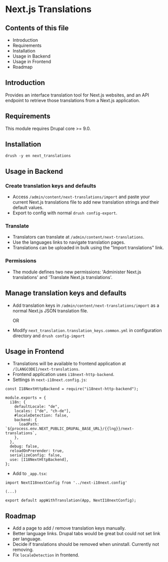 # Next.js Translations

## Contents of this file

- Introduction
- Requirements
- Installation
- Usage in Backend
- Usage in Frontend
- Roadmap

## Introduction

Provides an interface translation tool for Next.js websites, and an API endpoint
to retrieve those translations from a Next.js application.

## Requirements

This module requires Drupal core >= 9.0.

## Installation

`drush -y en next_translations`

## Usage in Backend

### Create translation keys and defaults

- Access `/admin/content/next-translations/import` and paste your current
  Next.js translations file to add new translation strings and their default
  values.
- Export to config with normal `drush config-export`.

### Translate

- Translators can translate at `/admin/content/next-translations`.
- Use the languages links to navigate translation pages.
- Translations can be uploaded in bulk using the "Import translations" link.

### Permissions

- The module defines two new permissions: 'Administer Next.js translations'
  and 'Translate Next.js translations'.

## Manage translation keys and defaults

- Add translation keys in `/admin/content/next-translations/import` as a normal
  Next.js JSON translation file.

  OR

- Modify `next_translation.translation_keys.common.yml` in configuration
  directory and `drush config-import`

## Usage in Frontend

- Translations will be available to frontend application
  at `/[LANGCODE]/next-translations`.
- Frontend application uses `i18next-http-backend`.
- Settings in `next-i18next.config.js`:

```
const I18NextHttpBackend = require("i18next-http-backend");

module.exports = {
  i18n: {
    defaultLocale: "de",
    locales: ["de", "ch-de"],
    #localeDetection: false,
    backend: {
      loadPath: `${process.env.NEXT_PUBLIC_DRUPAL_BASE_URL}/{{lng}}/next-translations`,
    },
  },
  debug: false,
  reloadOnPrerender: true,
  serializeConfig: false,
  use: [I18NextHttpBackend],
};
```

- Add to `_app.tsx`:

```
import NextI18nextConfig from '../next-i18next.config'

(...)

export default appWithTranslation(App, NextI18nextConfig);
```

## Roadmap

- Add a page to add / remove translation keys manually.
- Better language links. Drupal tabs would be great but could not set link per
  language.
- Decide if translations should be removed when uninstall. Currently not
  removing.
- Fix `localeDetection` in frontend.

